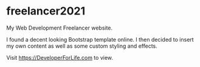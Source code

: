 # freelancer2021
My Web Development Freelancer website.

I found a decent looking Bootstrap template online. I then decided to insert my own content as well as some custom styling and effects.

Visit https://DeveloperForLife.com to view.
